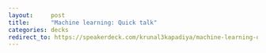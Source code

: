 ```yaml
---
layout:     post
title:      "Machine learning: Quick talk"
categories: decks
redirect_to: https://speakerdeck.com/krunal3kapadiya/machine-learning-quick-talk
---
```


